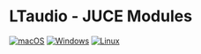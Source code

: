 # LTaudio - JUCE Modules

[![macOS](https://github.com/LTaudio/lt_modules/actions/workflows/test_macos.yml/badge.svg)](https://github.com/LTaudio/lt_modules/actions/workflows/test_macos.yml)
[![Windows](https://github.com/LTaudio/lt_modules/actions/workflows/test_windows.yml/badge.svg)](https://github.com/LTaudio/lt_modules/actions/workflows/test_windows.yml)
[![Linux](https://github.com/LTaudio/lt_modules/actions/workflows/test_linux.yml/badge.svg)](https://github.com/LTaudio/lt_modules/actions/workflows/test_linux.yml)
